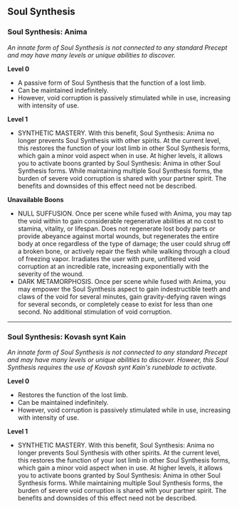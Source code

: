 ## Soul Synthesis
### Soul Synthesis: Anima
*An innate form of Soul Synthesis is not connected to any standard Precept and may have many levels or unique abilities to discover.*

**Level 0**
- A passive form of Soul Synthesis that the function of a lost limb.
- Can be maintained indefinitely.
- However, void corruption is passively stimulated while in use, increasing with intensity of use.

**Level 1**
- SYNTHETIC MASTERY. With this benefit, Soul Synthesis: Anima no longer prevents Soul Synthesis with other spirits. At the current level, this restores the function of your lost limb in other Soul Synthesis forms, which gain a minor void aspect when in use. At higher levels, it allows you to activate boons granted by Soul Synthesis: Anima in other Soul Synthesis forms. While maintaining multiple Soul Synthesis forms, the burden of severe void corruption is shared with your partner spirit. The benefits and downsides of this effect need not be described.

**Unavailable Boons**
- NULL SUFFUSION. Once per scene while fused with Anima, you may tap the void within to gain considerable regenerative abilities at no cost to stamina, vitality, or lifespan. Does not regenerate lost body parts or provide abeyance against mortal wounds, but regenerates the entire body at once regardless of the type of damage; the user could shrug off a broken bone, or actively repair the flesh while walking through a cloud of freezing vapor. Irradiates the user with pure, unfiltered void corruption at an incredible rate, increasing exponentially with the severity of the wound.
- DARK METAMORPHOSIS. Once per scene while fused with Anima, you may empower the Soul Synthesis aspect to gain indestructible teeth and claws of the void for several minutes, gain gravity-defying raven wings for several seconds, or completely cease to exist for less than one second. No additional stimulation of void corruption.

---

### Soul Synthesis: Kovash synt Kain
*An innate form of Soul Synthesis is not connected to any standard Precept and may have many levels or unique abilities to discover.*
*Howeer, this Soul Synthesis requires the use of Kovash synt Kain's runeblade to activate.*

**Level 0**
- Restores the function of the lost limb.
- Can be maintained indefinitely.
- However, void corruption is passively stimulated while in use, increasing with intensity of use.

**Level 1**
- SYNTHETIC MASTERY. With this benefit, Soul Synthesis: Anima no longer prevents Soul Synthesis with other spirits. At the current level, this restores the function of your lost limb in other Soul Synthesis forms, which gain a minor void aspect when in use. At higher levels, it allows you to activate boons granted by Soul Synthesis: Anima in other Soul Synthesis forms. While maintaining multiple Soul Synthesis forms, the burden of severe void corruption is shared with your partner spirit. The benefits and downsides of this effect need not be described.

